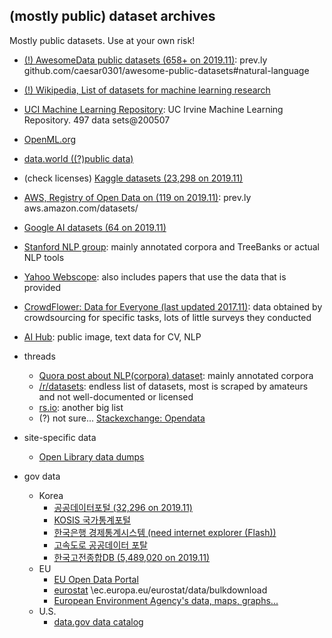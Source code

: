 ## (mostly public) dataset archives
Mostly public datasets. Use at your own risk!

* [(!) AwesomeData public datasets (658+ on 2019.11)](github.com/awesomedata): prev.ly github.com/caesar0301/awesome-public-datasets#natural-language
* [(!) Wikipedia, List of datasets for machine learning research](en.wikipedia.org/wiki/List_of_datasets_for_machine-learning_research)
* [UCI Machine Learning Repository](archive.ics.uci.edu/ml/index.php): UC Irvine Machine Learning Repository. 497 data sets@200507
* [OpenML.org](www.openml.org/search?type=data)
* [data.world ((?)public data)](data.world/datasets/open-data)
* (check licenses) [Kaggle datasets (23,298 on 2019.11)](www.kaggle.com/datasets)
* [AWS, Registry of Open Data on (119 on 2019.11)](registry.opendata.aws/): prev.ly aws.amazon.com/datasets/
* [Google AI datasets (64 on 2019.11)](ai.google/tools/datasets/)
* [Stanford NLP group](www-nlp.stanford.edu/links/statnlp.html): mainly annotated corpora and TreeBanks or actual NLP tools
* [Yahoo Webscope](webscope.sandbox.yahoo.com/): also includes papers that use the data that is provided
* [CrowdFlower: Data for Everyone (last updated 2017.11)](www.crowdflower.com/data-for-everyone/): data obtained by crowdsourcing for specific tasks, lots of little surveys they conducted
* [AI Hub](www.aihub.or.kr/ai_data): public image, text data for CV, NLP

* threads
  - [Quora post about NLP(corpora) dataset](www.quora.com/Datasets-What-are-the-major-text-corpora-used-by-computational-linguists-and-natural-language-processing-researchers-and-what-are-the-characteristics-biases-of-each-corpus): mainly annotated corpora
  - [/r/datasets](www.reddit.com/r/datasets): endless list of datasets, most is scraped by amateurs and not well-documented or licensed
  - [rs.io](rs.io/100-interesting-data-sets-for-statistics/): another big list
  - (?) not sure... [Stackexchange: Opendata](opendata.stackexchange.com/)

* site-specific data
  - [Open Library data dumps](openlibrary.org/developers/dumps)

* gov data
  - Korea
    * [공공데이터포털 (32,296 on 2019.11)](www.data.go.kr/)
    * [KOSIS 국가통계포털](kosis.kr/index/index.do)
    * [한국은행 경제통계시스템 (need internet explorer (Flash))](ecos.bok.or.kr/flex/EasySearch.jsp)
    * [고속도로 공공데이터 포탈](data.ex.co.kr/)
    * [한국고전종합DB (5,489,020 on 2019.11)](db.itkc.or.kr/)
  - EU
    * [EU Open Data Portal](data.europa.eu/euodp/en/data)
    * [eurostat](ec.europa.eu/eurostat/data/) \ec.europa.eu/eurostat/data/bulkdownload
    * [European Environment Agency's data, maps, graphs...](www.eea.europa.eu/data-and-maps)
  - U.S.
    * [data.gov data catalog](catalog.data.gov/dataset)
